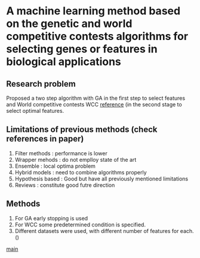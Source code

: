 # A machine learning method based on the genetic and world competitive contests algorithms for selecting genes or features in biological applications



## Research problem
Proposed a two step algorithm with GA in the first step to select features and World competitive contests WCC [reference](r.4.md)
(in the second stage to select optimal features.


## Limitations of previous methods (check references in paper)
1. Filter methods : performance is lower
2. Wrapper mehods : do not emplloy state of the art
3. Ensemble : local optima problem
4. Hybrid models : need to combine algorithms properly
5. Hypothesis based : Good but have all previously mentioned limitations
6. Reviews : constitute good futre direction

## Methods 
1. For GA early stopping is used
2. For WCC some predetermined condition is specified.
3. Different datasets were used, with different number of features for each. ()







[main](../README.md)
